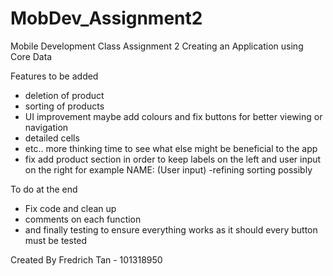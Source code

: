 # MobDev_Assignment2
Mobile Development Class Assignment 2 
Creating an Application using Core Data 

Features to be added 
- deletion of product
- sorting of products
- UI improvement maybe add colours and fix buttons for better viewing or navigation
- detailed cells
- etc.. more thinking time to see what else might be beneficial to the app
- fix add product section in order to keep labels on the left and user input on the right for example NAME: (User input)
-refining sorting possibly


To do at the end
- Fix code and clean up 
- comments on each function 
- and finally testing to ensure everything works as it should every button must be tested 


Created By Fredrich Tan - 101318950
